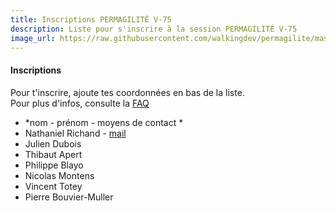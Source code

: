 ```yaml
---
title: Inscriptions PERMAGILITÉ V-75
description: Liste pour s'inscrire à la session PERMAGILITÉ V-75
image_url: https://raw.githubusercontent.com/walkingdev/permagilite/master/media/banner.jpg
---
```


#### Inscriptions

Pour t'inscrire, ajoute tes coordonnées en bas de la liste.  
Pour plus d'infos, consulte la [FAQ](http://walkingdev.fr/#walkingdev/permagilite/blob/master/v75/faq.md)  

* *nom - prénom - moyens de contact *
* Nathaniel Richand - [mail](mailto:nrichand@gmail.com)
* Julien Dubois
* Thibaut Apert
* Philippe Blayo
* Nicolas Montens
* Vincent Totey
* Pierre Bouvier-Muller
